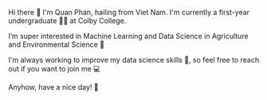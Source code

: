 Hi there 👋 I'm Quan Phan, hailing from Viet Nam. I'm currently a first-year undergraduate :man_student: at Colby College.

I’m super interested in Machine Learning and Data Science in Agriculture and Environmental Science 👀

I'm always working to improve my data science skills 🌱, so feel free to reach out if you want to join me 💻

Anyhow, have a nice day! 🤟
